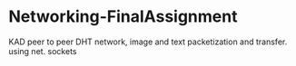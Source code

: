 # Networking-FinalAssignment
KAD peer to peer DHT network, image and text packetization and transfer. using net. sockets
